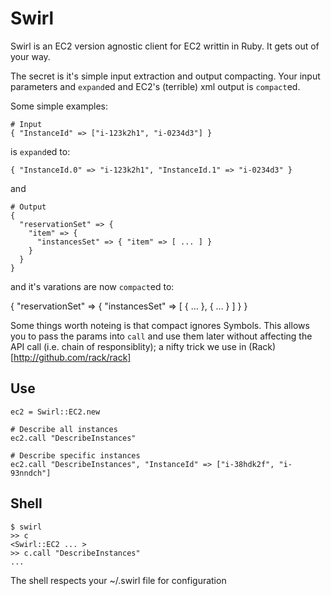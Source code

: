 Swirl
=====

Swirl is an EC2 version agnostic client for EC2 writtin in Ruby. It gets
out of your way.

The secret is it's simple input extraction and output compacting.  Your
input parameters and `expand`ed and EC2's (terrible) xml output is
`compact`ed.


Some simple examples:

    # Input
    { "InstanceId" => ["i-123k2h1", "i-0234d3"] }

is `expand`ed to:

    { "InstanceId.0" => "i-123k2h1", "InstanceId.1" => "i-0234d3" }

and

    # Output
    {
      "reservationSet" => {
        "item" => {
          "instancesSet" => { "item" => [ ... ] }
        }
      }
    }

and it's varations are now `compact`ed to:

  {
    "reservationSet" => {
      "instancesSet" => [ { ... }, { ... } ]
    }
  }


Some things worth noteing is that compact ignores Symbols.  This
allows you to pass the params into `call` and use them later
without affecting the API call (i.e. chain of responsiblity); a
nifty trick we use in (Rack)[http://github.com/rack/rack]

Use
---

    ec2 = Swirl::EC2.new

    # Describe all instances
    ec2.call "DescribeInstances"

    # Describe specific instances
    ec2.call "DescribeInstances", "InstanceId" => ["i-38hdk2f", "i-93nndch"]


Shell
---

    $ swirl
    >> c
    <Swirl::EC2 ... >
    >> c.call "DescribeInstances"
    ...

The shell respects your ~/.swirl file for configuration
